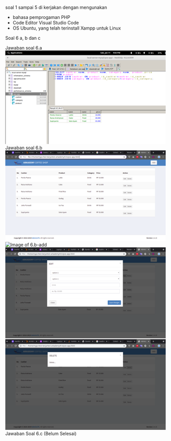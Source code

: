 
soal 1 sampai 5 di kerjakan dengan mengunakan 
* bahasa pemprogaman PHP
* Code Editor Visual Studio Code 
* OS Ubuntu, yang telah terinstall Xampp untuk Linux


Soal 6 a, b dan c

Jawaban soal 6.a
    ![Image of 6.a](https://github.com/supriyanto4id/test-arkademy/blob/master/img/soal-6-a.png)
Jawaban soal 6.b
     ![Image of 6.b-dashbpar](https://github.com/supriyanto4id/test-arkademy/blob/master/img/soal-6-b-dashboard.png)
      ![Image of 6.b-add](https://github.com/supriyanto4id/test-arkademy/blob/master/img/soal-6-b-add.png)
       ![Image of 6.b-edit](https://github.com/supriyanto4id/test-arkademy/blob/master/img/soal-6-b-edit.png)
       ![Image of 6.b-delete](https://github.com/supriyanto4id/test-arkademy/blob/master/img/soal-6-b-delete.png)
Jawaban Soal 6.c (Belum Selesai)
